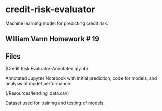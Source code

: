 # credit-risk-evaluator
Machine learning model for predicting credit risk.

## William Vann Homework # 19

## Files

(Credit Risk Evaluator-Annotated.ipynb)

Annotated Jupyter Notebook with initial prediction, code for models, and analysis of model performance. 

(/Resources/lending_data.csv)

Dataset used for training and testing of models.
